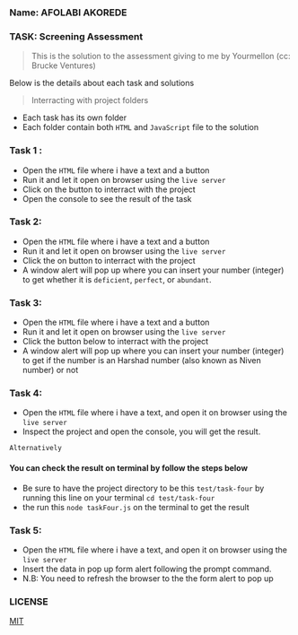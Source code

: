 ### Name: AFOLABI AKOREDE

### TASK: Screening Assessment
> This is the solution to the assessment giving to me by Yourmellon (cc: Brucke Ventures)

Below is the details about each task and solutions

> Interracting with project folders
- Each task has its own folder
- Each folder contain both `HTML` and `JavaScript` file to the solution


### Task 1 :
 - Open the `HTML` file where i have a text and a button
 - Run it and let it open on browser using the `live server`
 - Click on the button to interract with the project
 - Open the console to see the result of the task

### Task 2:
 - Open the `HTML` file where i have a text and a button
 - Run it and let it open on browser using the `live server`
 - Click the on button to interract with the project
 - A window alert will pop up where you can insert your number (integer) to get whether it is `deficient`, `perfect`, or `abundant`.

### Task 3:
  - Open the `HTML` file where i have a text and a button
  - Run it and let it open on browser using the `live server`
  - Click the button below to interract with the project
  - A window alert will pop up where you can insert your number (integer) to get if the number is an Harshad number (also known as Niven number) or not

### Task 4:
  - Open the `HTML` file where i have a text, and open it on browser using the `live server`
  - Inspect the project and open the console, you will get the result.

  `Alternatively`
  #### You can check the result on terminal by follow the steps below
   - Be sure to have the project directory to be this ```test/task-four``` by running this line on your terminal ```cd test/task-four```
   - the run this ```node taskFour.js``` on the terminal to get the result


### Task 5:
  - Open the `HTML` file where i have a text, and open it on browser using the `live server`
  - Insert the data in pop up form alert following the prompt command.
- N.B: You need to refresh the browser to the the form alert to pop up

### LICENSE

[MIT](./LICENSE)